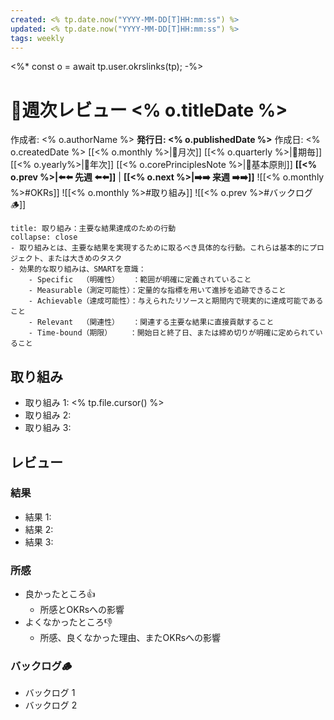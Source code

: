 ```yaml
---
created: <% tp.date.now("YYYY-MM-DD[T]HH:mm:ss") %>
updated: <% tp.date.now("YYYY-MM-DD[T]HH:mm:ss") %>
tags: weekly
---
```

<%* const o = await tp.user.okrslinks(tp); -%>
# 📙週次レビュー <% o.titleDate %>

作成者: <% o.authorName %>
**発行日: <% o.publishedDate %>**  作成日: <% o.createdDate %>
[[<% o.monthly %>|📗月次]]  [[<% o.quarterly %>|📘期毎]]  [[<% o.yearly%>|📕年次]]  [[<% o.corePrinciplesNote %>|🧭基本原則]]
**[[<% o.prev %>|⬅️⬅️ 先週 ⬅️⬅️]]**   |   **[[<% o.next %>|➡️➡️ 来週 ➡️➡️]]**
![[<% o.monthly %>#OKRs]]
![[<% o.monthly %>#取り組み]]
![[<% o.prev %>#バックログ🪵]]
```ad-hint
title: 取り組み：主要な結果達成のための行動
collapse: close
- 取り組みとは、主要な結果を実現するために取るべき具体的な行動。これらは基本的にプロジェクト、または大きめのタスク
- 効果的な取り組みは、SMARTを意識：
    - Specific  （明確性）   ：範囲が明確に定義されていること
    - Measurable（測定可能性）：定量的な指標を用いて進捗を追跡できること
    - Achievable（達成可能性）：与えられたリソースと期間内で現実的に達成可能であること
    - Relevant  （関連性）   ：関連する主要な結果に直接貢献すること
    - Time-bound（期限）    ：開始日と終了日、または締め切りが明確に定められていること
```

## 取り組み

- 取り組み 1: <% tp.file.cursor() %>
- 取り組み 2: 
- 取り組み 3: 

## レビュー

### 結果

- 結果 1: 
- 結果 2: 
- 結果 3: 

### 所感

- 良かったところ👍
	- 所感とOKRsへの影響
- よくなかったところ👎
	- 所感、良くなかった理由、またOKRsへの影響

### バックログ🪵

- バックログ 1 
- バックログ 2 
